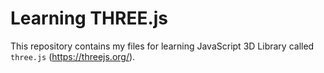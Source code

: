 # Learning THREE.js
This repository contains my files for learning JavaScript 3D Library called `three.js` (https://threejs.org/).
